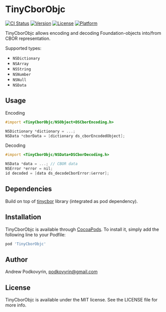 # TinyCborObjc

[![CI Status](https://img.shields.io/travis/dashevo/TinyCborObjc.svg?style=flat)](https://travis-ci.org/dashevo/TinyCborObjc)
[![Version](https://img.shields.io/cocoapods/v/TinyCborObjc.svg?style=flat)](https://cocoapods.org/pods/TinyCborObjc)
[![License](https://img.shields.io/cocoapods/l/TinyCborObjc.svg?style=flat)](https://cocoapods.org/pods/TinyCborObjc)
[![Platform](https://img.shields.io/cocoapods/p/TinyCborObjc.svg?style=flat)](https://cocoapods.org/pods/TinyCborObjc)

TinyCborObjc allows encoding and decoding Foundation-objects into/from CBOR representation.

Supported types:
- `NSDictionary`
- `NSArray`
- `NSString`
- `NSNumber`
- `NSNull`
- `NSData`

## Usage

Encoding
``` objective-c
#import <TinyCborObjc/NSObject+DSCborEncoding.h>

NSDictionary *dictionary = ...;
NSData *cborData = [dictionary ds_cborEncodedObject];
```

Decoding
``` objective-c
#import <TinyCborObjc/NSData+DSCborDecoding.h>

NSData *data = ...; // CBOR data
NSError *error = nil;
id decoded = [data ds_decodeCborError:&error];
```

## Dependencies

Build on top of [tinycbor](https://github.com/intel/tinycbor) library (integrated as pod dependency).

## Installation

TinyCborObjc is available through [CocoaPods](https://cocoapods.org). To install
it, simply add the following line to your Podfile:

```ruby
pod 'TinyCborObjc'
```

## Author

Andrew Podkovyrin, podkovyrin@gmail.com

## License

TinyCborObjc is available under the MIT license. See the LICENSE file for more info.
